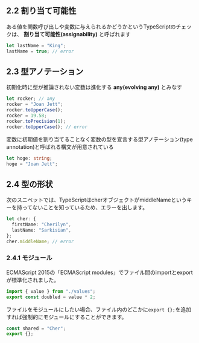 ## 2.2 割り当て可能性

ある値を関数呼び出しや変数に与えられるかどうかというTypeScriptのチェックは、 **割り当て可能性(assignability)** と呼ばれます

```typescript
let lastName = "King";
lastName = true; // error
```

## 2.3 型アノテーション

初期化時に型が推論されない変数は進化する **any(evolving any)** とみなす

```typescript
let rocker; // any
rocker = "Joan Jett";
rocker.toUpperCase();
rocker = 19.58;
rocker.toPrecision(1);
rocker.toUpperCase(); // error
```

変数に初期値を割り当てることなく変数の型を宣言する型アノテーション(type annotation)と呼ばれる構文が用意されている

```typescript
let hoge: string;
hoge = "Joan Jett";
```

## 2.4 型の形状

次のスニペットでは、TypeScriptはcherオブジェクトがmiddleNameというキーを持ってないことを知っているため、エラーを出します。

```typescript
let cher: {
  firstName: "Cherilyn",
  lastName: "Sarkisian",
};
cher.middleName; // error
```

### 2.4.1 モジュール

ECMAScript 2015の「ECMAScript modules」でファイル間のimportとexportが標準化されました。

```typescript
import { value } from "./values";
export const doubled = value * 2;
```

ファイルをモジュールにしたい場合、ファイル内のどこかに`export {};`を追加すれば強制的にモジュールにすることができます。

```typescript
const shared = "Cher";
export {};
```
